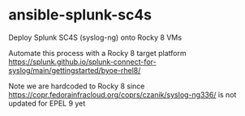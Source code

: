 # ansible-splunk-sc4s
Deploy Splunk SC4S (syslog-ng) onto Rocky 8 VMs

Automate this process with a Rocky 8 target platform
https://splunk.github.io/splunk-connect-for-syslog/main/gettingstarted/byoe-rhel8/

Note we are hardcoded to Rocky 8 since https://copr.fedorainfracloud.org/coprs/czanik/syslog-ng336/ is not updated for EPEL 9 yet
